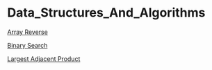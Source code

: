 # Data_Structures_And_Algorithms

[Array Reverse](https://github.com/jaatay/Data_Structures_And_Algorithms/tree/master/Challenges/ArrayReverse)

[Binary Search](https://github.com/jaatay/Data_Structures_And_Algorithms/tree/master/Challenges/BinarySearch)

[Largest Adjacent Product](https://github.com/jaatay/Data_Structures_And_Algorithms/tree/master/Challenges/ArrayAdjacentProduct)
